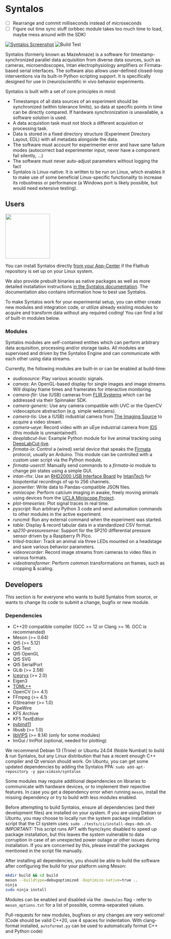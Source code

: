 Syntalos
========

- [ ] Rearrange and commit milliseconds instead of microseconds
- [ ] Figure out time sync stuff (orbbec module takes too much time to load, maybe mess around with the SDK)

[![Syntalos Screenshot](contrib/screenshots/v0.8.4-ui-overview.png "Syntalos")](https://github.com/bothlab/syntalos/tree/master/contrib/screenshots)
![Build Test](https://github.com/bothlab/syntalos/workflows/Build%20Test/badge.svg?branch=master)

Syntalos (formerly known as MazeAmaze) is a software for timestamp-synchronized parallel data acquisition from diverse data sources,
such as cameras, microendoscopes, Intan electrophysiology amplifiers or Firmata-based serial interfaces.
The software also allows user-defined closed-loop interventions via its built-in Python scripting support.
It is specifically designed for use in (neuro)scientific in vivo behavior experiments.

Syntalos is built with a set of core principles in mind:
 * Timestamps of all data sources of an experiment should be synchronized (within tolerance limits), so data at
   specific points in time can be directly compared. If hardware synchronization is unavailable, a software solution is used.
 * A data acquistion task must not block a different acquistion or processing task.
 * Data is stored in a fixed directory structure (Experiment Directory Layout, EDL) with all metadata alongside the data.
 * The software must account for experimenter error and have sane failure modes (autocorrect bad experimenter input, never have a component fail silently, ...)
 * The software must never auto-adjust parameters without logging the fact
 * Syntalos is Linux-native: It is written to be run on Linux, which enables it to make use of some beneficial Linux-specific functionality
   to increase its robustness or performance (a Windows port is likely possible, but would need extensive testing).

## Users

<a href="https://flathub.org/apps/io.github.bothlab.syntalos">
<img src="https://flathub.org/assets/badges/flathub-badge-en.png" width="140"/>
</a>

You can install Syntalos directly [from your App-Center](https://flathub.org/apps/io.github.bothlab.syntalos)
if the Flathub repository is set up on your Linux system.

We also provide prebuilt binaries as native packages as well as more detailed installation instructions
[in the Syntalos documentation](https://syntalos.github.io/docs/setup/install/).
The documentation also contains information how to best use Syntalos.

To make Syntalos work for your experimental setup, you can either create new modules and integration code, or
utilize already existing modules to acquire and transform data without any required coding!
You can find a list of built-in modules below.

### Modules

Syntalos modules are self-contained entities which can perform arbitrary data acquisition, processing and/or storage tasks.
All modules are supervised and driven by the Syntalos Engine and can communicate with each other using data streams.

Currently, the following modules are built-in or can be enabled at build-time:
 * *audiosource*: Play various acoustic signals.
 * *canvas*: An OpenGL-based display for single images and image streams. Will display frame times and framerates for interactive monitoring.
 * *camera-flir*: Use (USB) cameras from [FLIR Systems](https://www.flir.com/) which can be addressed via their Spinnaker SDK.
 * *camera-generic*: Use any camera compatible with UVC or the OpenCV videocapture abstraction (e.g. simple webcams).
 * *camera-tis*: Use a (USB) industrial camera from [The Imaging Source](https://www.theimagingsource.com/) to acquire a video stream.
 * *camera-ueye*: Record video with an uEye industrial camera from [IDS](https://ids-imaging.com) (this module is unmaintained!).
 * *deeplabcut-live*: Example Python module for live animal tracking using [DeepLabCut-live](https://github.com/DeepLabCut/DeepLabCut-live).
 * *firmata-io*: Control a (wired) serial device that speaks the [Firmata](http://firmata.org/wiki/Main_Page) protocol, usually an Arduino.
   This module can be controlled with a custom user script via the Python module.
 * *firmata-userctl*: Manually send commands to a *firmata-io* module to change pin states using a simple GUI.
 * *intan-rhx*: Use an [RHD2000 USB Interface Board](http://intantech.com/RHD2000_USB_interface_board.html) by [IntanTech](http://intantech.com/)
   for biopotential recordings of up to 256 channels.
 * *jsonwriter*: Write data to Pandas-compatible JSON files.
 * *miniscope*: Perform calcium imaging in awake, freely moving animals using devices from the [UCLA Miniscope Project](https://github.com/Aharoni-Lab/Miniscope-v4/wiki).
 * *plot-timeseries*: Plot signal traces in real time.
 * *pyscript*: Run arbitrary Python 3 code and send automation commands to other modules in the active experiment.
 * *runcmd*: Run any external command when the experiment was started.
 * *table*: Display & record tabular data in a standardized CSV format.
 * *sp210-pressuresense*: Support for the SP210 differential pressure sensor driven by a Raspberry Pi Pico.
 * *triled-tracker*: Track an animal via three LEDs mounted on a headstage and save various behavior parameters.
 * *videorecorder*: Record image streams from cameras to video files in various formats.
 * *videotransformer*: Perform common transformations on frames, such as cropping & scaling.

## Developers

This section is for everyone who wants to build Syntalos from source, or wants to change its code
to submit a change, bugfix or new module.

### Dependencies

 * C++20 compatible compiler
   (GCC >= 12 or Clang >= 16. GCC is recommended)
 * Meson (>= 0.64)
 * Qt5 (>= 5.12)
 * Qt5 Test
 * Qt5 OpenGL
 * Qt5 SVG
 * Qt5 SerialPort
 * GLib (>= 2.58)
 * [Iceoryx](https://github.com/eclipse-iceoryx/iceoryx) (>= 2.0)
 * Eigen3
 * [TOML++](https://github.com/marzer/tomlplusplus/)
 * OpenCV (>= 4.1)
 * FFmpeg (>= 4.1)
 * GStreamer (>= 1.0)
 * PipeWire
 * KF5 Archive
 * KF5 TextEditor
 * [pybind11](https://github.com/pybind/pybind11)
 * libusb (>= 1.0)
 * [libVIPS](https://www.libvips.org/) (>= 8.14) (only for some modules)
 * ImGui / ImPlot (optional, needed for plotting)

We recommend Debian 13 (Trixie) or Ubuntu 24.04 (Noble Numbat) to build & run Syntalos,
but any Linux distribution that has a recent enough C++ compiler and Qt version
should work.
On Ubuntu, you can get some updated dependencies by adding the Syntalos PPA: `sudo add-apt-repository -y ppa:ximion/syntalos`

Some modules may require additional dependencies on libraries to communicate with hardware devices, or to implement
their repective features.
In case you get a dependency error when running `meson`, install the missing dependency or try to build with less modules enabled.

Before attempting to build Syntalos, ensure all dependencies (and their development files) are installed on your system.
If you are using Debian or Ubuntu, you may choose to locally run the system package installation script that the CI system uses:
`sudo ./tests/ci/install-deps-deb.sh`. *IMPORTANT:* This script runs APT with fsync/sync disabled to speed up package installation,
but this leaves the system vulnerable to data corruption in case of an unexpected power outage or other issues during installation.
If you are concerned by this, please install the packages mentioned in the script file manually.

After installing all dependencies, you should be able to build the software after configuring the build for your platform using Meson:
```sh
mkdir build && cd build
meson --buildtype=debugoptimized -Doptimize-native=true ..
ninja
sudo ninja install
```

Modules can be enabled and disabled via the `-Dmodules` flag - refer to `meson_options.txt` for a list of possible,
comma-separated values.

Pull-requests for new modules, bugfixes or any changes are very welcome!
(Code should be valid C++20, use 4 spaces for indentation. With clang-format installed, `autoformat.py` can be used
to automatically format C++ and Python code)
